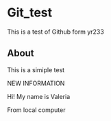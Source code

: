 # Git_test

This is a test of Github form yr233

## About
This is a simiple test

NEW INFORMATION

Hi! My name is Valeria


From local computer
